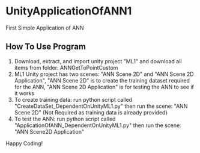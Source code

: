 # UnityApplicationOfANN1
First Simple Application of ANN 

## How To Use Program
1. Download, extract, and import unity project "ML1" and download all items from folder: ANNGetToPointCustom
2. ML1 Unity project has two scenes: "ANN Scene 2D" and "ANN Scene 2D Application", "ANN Scene 2D" is to create the training dataset required for the ANN, "ANN Scene 2D Application" is for testing the ANN to see if it works
3. To create training data: run python script called "CreateDataSet_DependentOnUnityML1.py" then run the scene: "ANN Scene 2D" (Not Required as training data is already provided)
4. To test the ANN: run python script called "ApplicationOfANN_DependentOnUnityML1.py" then run the scene: "ANN Scene2D Application"

Happy Coding!
